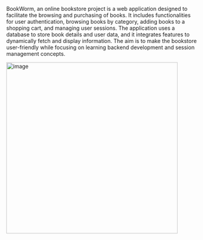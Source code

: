 BookWorm, an online bookstore project is a web application designed to facilitate the browsing and purchasing of books. It includes functionalities for user authentication, browsing books by category, adding books to a shopping cart, and managing user sessions. The application uses a database to store book details and user data, and it integrates features to dynamically fetch and display information. The aim is to make the bookstore user-friendly while focusing on learning backend development and session management concepts.

<img width="452" alt="image" src="https://github.com/user-attachments/assets/68299b15-ceb0-4502-8acd-749abaf812fd" />
